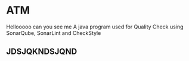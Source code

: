 # ATM 
Hellooooo can you see me
A java program used for Quality Check using SonarQube, SonarLint and CheckStyle
## JDSJQKNDSJQND
